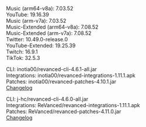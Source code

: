 Music (arm64-v8a): 7.03.52  
YouTube: 19.16.39  
Music (arm-v7a): 7.03.52  
Music-Extended (arm64-v8a): 7.08.52  
Music-Extended (arm-v7a): 7.08.52  
Twitter: 10.49.0-release.0  
YouTube-Extended: 19.25.39  
Twitch: 16.9.1  
TikTok: 32.5.3  

CLI: inotia00/revanced-cli-4.6.1-all.jar  
Integrations: inotia00/revanced-integrations-1.11.1.apk  
Patches: inotia00/revanced-patches-4.10.1.jar  
[Changelog](https://github.com/inotia00/revanced-patches/releases/tag/v4.10.1)

CLI: j-hc/revanced-cli-4.6.0-all.jar  
Integrations: ReVanced/revanced-integrations-1.11.1.apk  
Patches: ReVanced/revanced-patches-4.11.0.jar  
[Changelog](https://github.com/ReVanced/revanced-patches/releases/tag/v4.11.0)  
